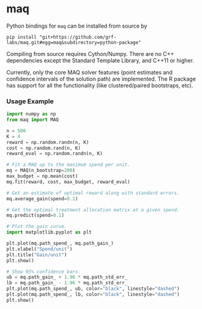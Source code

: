 # maq
Python bindings for `maq` can be installed from source by

```
pip install "git+https://github.com/grf-labs/maq.git#egg=maq&subdirectory=python-package"
```

Compiling from source requires Cython/Numpy. There are no C++ dependencies except the Standard Template Library, and C++11 or higher.

Currently, only the core MAQ solver features (point estimates and confidence intervals of the solution path) are implemented. The R package has support for all the functionality (like clustered/paired bootstraps, etc).

### Usage Example

```python
import numpy as np
from maq import MAQ

n = 500
K = 4
reward = np.random.randn(n, K)
cost = np.random.rand(n, K)
reward_eval = np.random.randn(n, K)

# Fit a MAQ up to the maximum spend per unit.
mq = MAQ(n_bootstrap=200)
max_budget = np.mean(cost)
mq.fit(reward, cost, max_budget, reward_eval)

# Get an estimate of optimal reward along with standard errors.
mq.average_gain(spend=0.1)

# Get the optimal treatment allocation matrix at a given spend.
mq.predict(spend=0.1)

# Plot the gain curve.
import matplotlib.pyplot as plt

plt.plot(mq.path_spend_, mq.path_gain_)
plt.xlabel("Spend/unit")
plt.title("Gain/unit")
plt.show()

# Show 95% confidence bars.
ub = mq.path_gain_ + 1.96 * mq.path_std_err_
lb = mq.path_gain_ - 1.96 * mq.path_std_err_
plt.plot(mq.path_spend_, ub, color="black", linestyle="dashed")
plt.plot(mq.path_spend_, lb, color="black", linestyle="dashed")
plt.show()
```
